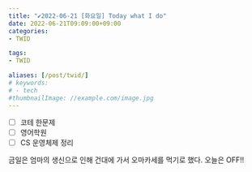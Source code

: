 ```yaml
---
title: "✔2022-06-21 [화요일] Today what I do"
date: 2022-06-21T09:09:00+09:00
categories:
- TWID

tags:
- TWID

aliases: [/post/twid/]
# keywords:
# - tech
#thumbnailImage: //example.com/image.jpg
---
```

<!--more-->

- [ ] 코테 한문제
- [ ] 영어학원
- [ ] CS 운영체제 정리

금일은 엄마의 생신으로 인해 건대에 가서 오마카세를 먹기로 했다.
오늘은 OFF!!
